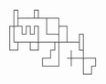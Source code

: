      ┌┐   ┌┐
     │├───┴┴─┬──┐
    ┌┼┴┐┌┐┌┐ │  ├─┐
    ││ └┘└┘│ └──┤ │  ┌┐
    │└┬──┬─┼───┬┼─┴──┤│
    └─┘  └─┘  ┌┘│  ╷ └┤
            ┌─┘ │ ╶┼──┼──┐
            └───┘  ╵  │ ┌┘
                      └─┘
